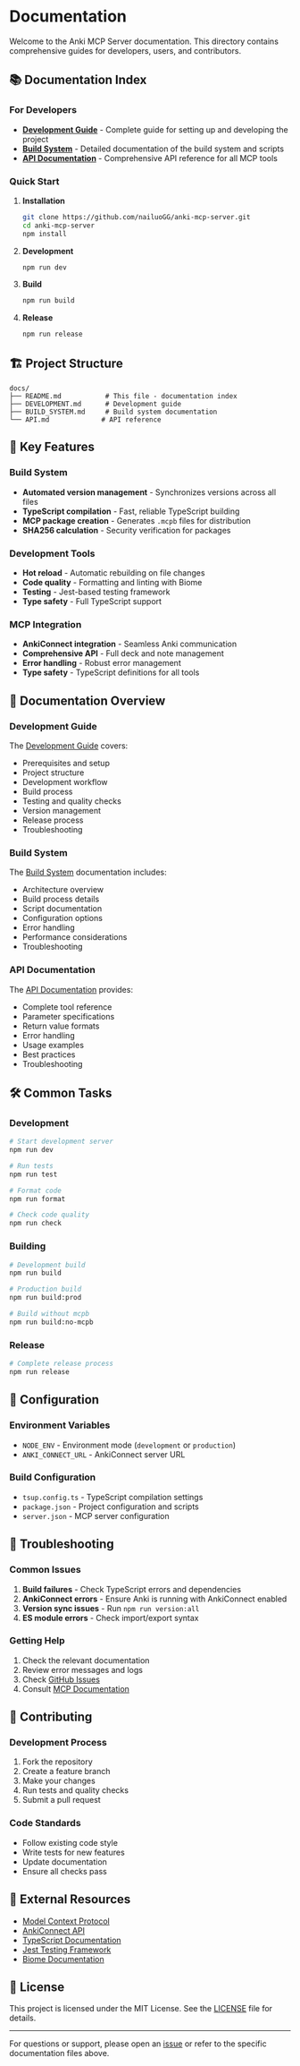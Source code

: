 # Documentation

Welcome to the Anki MCP Server documentation. This directory contains comprehensive guides for developers, users, and contributors.

## 📚 Documentation Index

### For Developers

- **[Development Guide](DEVELOPMENT.md)** - Complete guide for setting up and developing the project
- **[Build System](BUILD_SYSTEM.md)** - Detailed documentation of the build system and scripts
- **[API Documentation](API.md)** - Comprehensive API reference for all MCP tools

### Quick Start

1. **Installation**
   ```bash
   git clone https://github.com/nailuoGG/anki-mcp-server.git
   cd anki-mcp-server
   npm install
   ```

2. **Development**
   ```bash
   npm run dev
   ```

3. **Build**
   ```bash
   npm run build
   ```

4. **Release**
   ```bash
   npm run release
   ```

## 🏗️ Project Structure

```
docs/
├── README.md           # This file - documentation index
├── DEVELOPMENT.md      # Development guide
├── BUILD_SYSTEM.md     # Build system documentation
└── API.md             # API reference
```

## 🚀 Key Features

### Build System
- **Automated version management** - Synchronizes versions across all files
- **TypeScript compilation** - Fast, reliable TypeScript building
- **MCP package creation** - Generates `.mcpb` files for distribution
- **SHA256 calculation** - Security verification for packages

### Development Tools
- **Hot reload** - Automatic rebuilding on file changes
- **Code quality** - Formatting and linting with Biome
- **Testing** - Jest-based testing framework
- **Type safety** - Full TypeScript support

### MCP Integration
- **AnkiConnect integration** - Seamless Anki communication
- **Comprehensive API** - Full deck and note management
- **Error handling** - Robust error management
- **Type safety** - TypeScript definitions for all tools

## 📖 Documentation Overview

### Development Guide
The [Development Guide](DEVELOPMENT.md) covers:
- Prerequisites and setup
- Project structure
- Development workflow
- Build process
- Testing and quality checks
- Version management
- Release process
- Troubleshooting

### Build System
The [Build System](BUILD_SYSTEM.md) documentation includes:
- Architecture overview
- Build process details
- Script documentation
- Configuration options
- Error handling
- Performance considerations
- Troubleshooting

### API Documentation
The [API Documentation](API.md) provides:
- Complete tool reference
- Parameter specifications
- Return value formats
- Error handling
- Usage examples
- Best practices
- Troubleshooting

## 🛠️ Common Tasks

### Development
```bash
# Start development server
npm run dev

# Run tests
npm run test

# Format code
npm run format

# Check code quality
npm run check
```

### Building
```bash
# Development build
npm run build

# Production build
npm run build:prod

# Build without mcpb
npm run build:no-mcpb
```

### Release
```bash
# Complete release process
npm run release
```

## 🔧 Configuration

### Environment Variables
- `NODE_ENV` - Environment mode (`development` or `production`)
- `ANKI_CONNECT_URL` - AnkiConnect server URL

### Build Configuration
- `tsup.config.ts` - TypeScript compilation settings
- `package.json` - Project configuration and scripts
- `server.json` - MCP server configuration

## 🐛 Troubleshooting

### Common Issues
1. **Build failures** - Check TypeScript errors and dependencies
2. **AnkiConnect errors** - Ensure Anki is running with AnkiConnect enabled
3. **Version sync issues** - Run `npm run version:all`
4. **ES module errors** - Check import/export syntax

### Getting Help
1. Check the relevant documentation
2. Review error messages and logs
3. Check [GitHub Issues](https://github.com/nailuoGG/anki-mcp-server/issues)
4. Consult [MCP Documentation](https://modelcontextprotocol.io/)

## 📝 Contributing

### Development Process
1. Fork the repository
2. Create a feature branch
3. Make your changes
4. Run tests and quality checks
5. Submit a pull request

### Code Standards
- Follow existing code style
- Write tests for new features
- Update documentation
- Ensure all checks pass

## 🔗 External Resources

- [Model Context Protocol](https://modelcontextprotocol.io/)
- [AnkiConnect API](https://github.com/FooSoft/anki-connect)
- [TypeScript Documentation](https://www.typescriptlang.org/)
- [Jest Testing Framework](https://jestjs.io/)
- [Biome Documentation](https://biomejs.dev/)

## 📄 License

This project is licensed under the MIT License. See the [LICENSE](../LICENSE) file for details.

---

For questions or support, please open an [issue](https://github.com/nailuoGG/anki-mcp-server/issues) or refer to the specific documentation files above.
